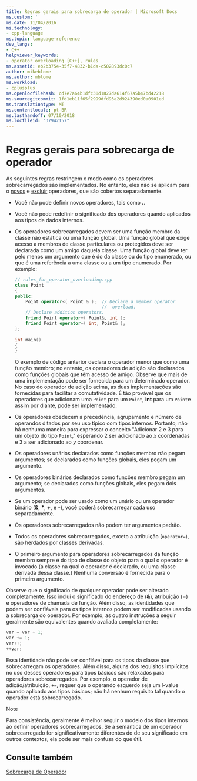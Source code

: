 ```yaml
---
title: Regras gerais para sobrecarga de operador | Microsoft Docs
ms.custom: ''
ms.date: 11/04/2016
ms.technology:
- cpp-language
ms.topic: language-reference
dev_langs:
- C++
helpviewer_keywords:
- operator overloading [C++], rules
ms.assetid: eb2b3754-35f7-4832-b1da-c502893dc0c7
author: mikeblome
ms.author: mblome
ms.workload:
- cplusplus
ms.openlocfilehash: cd7e7a64b1dfc30d1827da614f67a5b47bd42218
ms.sourcegitcommit: 1fd1eb11f65f2999dfd93a2d924390ed0a0901ed
ms.translationtype: MT
ms.contentlocale: pt-BR
ms.lasthandoff: 07/10/2018
ms.locfileid: "37942157"
---
```

# <a name="general-rules-for-operator-overloading"></a>Regras gerais para sobrecarga de operador
As seguintes regras restringem o modo como os operadores sobrecarregados são implementados. No entanto, eles não se aplicam para o [novos](../cpp/new-operator-cpp.md) e [excluir](../cpp/delete-operator-cpp.md) operadores, que são cobertos separadamente.  
  
-   Você não pode definir novos operadores, tais como **.**.  
  
-   Você não pode redefinir o significado dos operadores quando aplicados aos tipos de dados internos.  
  
-   Os operadores sobrecarregados devem ser uma função membro da classe não estática ou uma função global. Uma função global que exige acesso a membros de classe particulares ou protegidos deve ser declarada como um amigo daquela classe. Uma função global deve ter pelo menos um argumento que é do da classe ou do tipo enumerado, ou que é uma referência a uma classe ou a um tipo enumerado. Por exemplo:  
  
    ```cpp  
    // rules_for_operator_overloading.cpp  
    class Point  
    {  
    public:  
        Point operator<( Point & );  // Declare a member operator   
                                     //  overload.  
        // Declare addition operators.  
        friend Point operator+( Point&, int );  
        friend Point operator+( int, Point& );  
    };  
  
    int main()  
    {  
    }  
    ```  
  
     O exemplo de código anterior declara o operador menor que como uma função membro; no entanto, os operadores de adição são declarados como funções globais que têm acesso de amigo. Observe que mais de uma implementação pode ser fornecida para um determinado operador. No caso do operador de adição acima, as duas implementações são fornecidas para facilitar a comutatividade. É tão provável que os operadores que adicionam uma `Point` para um `Point`, **int** para um `Point`e assim por diante, pode ser implementado.  
  
-   Os operadores obedecem a precedência, agrupamento e número de operandos ditados por seu uso típico com tipos internos. Portanto, não há nenhuma maneira para expressar o conceito "Adicionar 2 e 3 para um objeto do tipo `Point`," esperando 2 ser adicionado ao *x* coordenadas e 3 a ser adicionado ao *y* coordenar.  
  
-   Os operadores unários declarados como funções membro não pegam argumentos; se declarados como funções globais, eles pegam um argumento.  
  
-   Os operadores binários declarados como funções membro pegam um argumento; se declarados como funções globais, eles pegam dois argumentos.  
  
-   Se um operador pode ser usado como um unário ou um operador binário (__&__, __*__, __+__, e __-__), você poderá sobrecarregar cada uso separadamente.  
  
-   Os operadores sobrecarregados não podem ter argumentos padrão.  
  
-   Todos os operadores sobrecarregados, exceto a atribuição (`operator=`), são herdados por classes derivadas.  
  
-   O primeiro argumento para operadores sobrecarregados da função membro sempre é do tipo de classe do objeto para o qual o operador é invocado (a classe na qual o operador é declarado, ou uma classe derivada dessa classe.) Nenhuma conversão é fornecida para o primeiro argumento.  
  
 Observe que o significado de qualquer operador pode ser alterado completamente. Isso inclui o significado do endereço de (**&**), atribuição (**=**) e operadores de chamada de função. Além disso, as identidades que podem ser confiáveis para os tipos internos podem ser modificadas usando a sobrecarga do operador. Por exemplo, as quatro instruções a seguir geralmente são equivalentes quando avaliada completamente:  
  
```cpp 
var = var + 1;  
var += 1;  
var++;  
++var;  
```  
  
 Essa identidade não pode ser confiável para os tipos da classe que sobrecarregam os operadores. Além disso, alguns dos requisitos implícitos no uso desses operadores para tipos básicos são relaxados para operadores sobrecarregados. Por exemplo, o operador de adição/atribuição, `+=`, requer que o operando esquerdo seja um l-value quando aplicado aos tipos básicos; não há nenhum requisito tal quando o operador está sobrecarregado.  
  
> [!NOTE]
> Para consistência, geralmente é melhor seguir o modelo dos tipos internos ao definir operadores sobrecarregados. Se a semântica de um operador sobrecarregado for significativamente diferentes do de seu significado em outros contextos, ela pode ser mais confusa do que útil.  
  
## <a name="see-also"></a>Consulte também  
 [Sobrecarga de Operador](../cpp/operator-overloading.md)